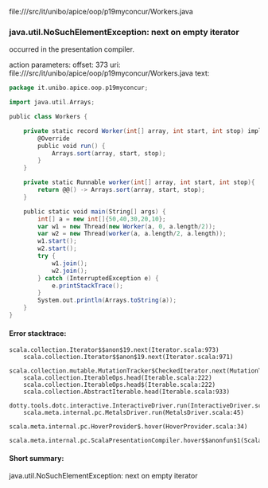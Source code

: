 file://<WORKSPACE>/src/it/unibo/apice/oop/p19myconcur/Workers.java
### java.util.NoSuchElementException: next on empty iterator

occurred in the presentation compiler.

action parameters:
offset: 373
uri: file://<WORKSPACE>/src/it/unibo/apice/oop/p19myconcur/Workers.java
text:
```scala
package it.unibo.apice.oop.p19myconcur;

import java.util.Arrays;

public class Workers {

    private static record Worker(int[] array, int start, int stop) implements Runnable {
        @Override
        public void run() {
            Arrays.sort(array, start, stop);
        }
    }

    private static Runnable worker(int[] array, int start, int stop){
        return @@() -> Arrays.sort(array, start, stop);
    }

    public static void main(String[] args) {
        int[] a = new int[]{50,40,30,20,10};
        var w1 = new Thread(new Worker(a, 0, a.length/2));
        var w2 = new Thread(worker(a, a.length/2, a.length));
        w1.start();
        w2.start();
        try {
            w1.join();
            w2.join();
        } catch (InterruptedException e) {
            e.printStackTrace();
        }
        System.out.println(Arrays.toString(a));        
    }
}

```



#### Error stacktrace:

```
scala.collection.Iterator$$anon$19.next(Iterator.scala:973)
	scala.collection.Iterator$$anon$19.next(Iterator.scala:971)
	scala.collection.mutable.MutationTracker$CheckedIterator.next(MutationTracker.scala:76)
	scala.collection.IterableOps.head(Iterable.scala:222)
	scala.collection.IterableOps.head$(Iterable.scala:222)
	scala.collection.AbstractIterable.head(Iterable.scala:933)
	dotty.tools.dotc.interactive.InteractiveDriver.run(InteractiveDriver.scala:168)
	scala.meta.internal.pc.MetalsDriver.run(MetalsDriver.scala:45)
	scala.meta.internal.pc.HoverProvider$.hover(HoverProvider.scala:34)
	scala.meta.internal.pc.ScalaPresentationCompiler.hover$$anonfun$1(ScalaPresentationCompiler.scala:329)
```
#### Short summary: 

java.util.NoSuchElementException: next on empty iterator